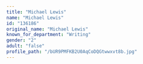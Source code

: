 ```yaml
---
title: "Michael Lewis"
name: "Michael Lewis"
id: "136186"
original_name: "Michael Lewis"
known_for_department: "Writing"
gender: "2"
adult: "false"
profile_path: "/bUR9PMFKB2U0AqCoDQGtwwxvt8b.jpg"
---
```

